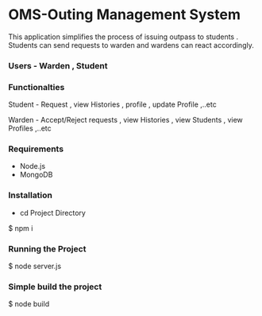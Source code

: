 # OMS-Outing Management System

This application simplifies the process of issuing outpass to students . Students can send requests to warden and wardens can react accordingly. 

### Users - Warden , Student 

### Functionalties

Student - Request , view Histories , profile , update Profile ,..etc

Warden - Accept/Reject requests , view Histories , view Students , view Profiles ,..etc

### Requirements 
  
- Node.js
- MongoDB

### Installation

- cd Project Directory
  
$ npm i

### Running the Project

  $ node server.js
 
### Simple build the project

  $ node build
  
